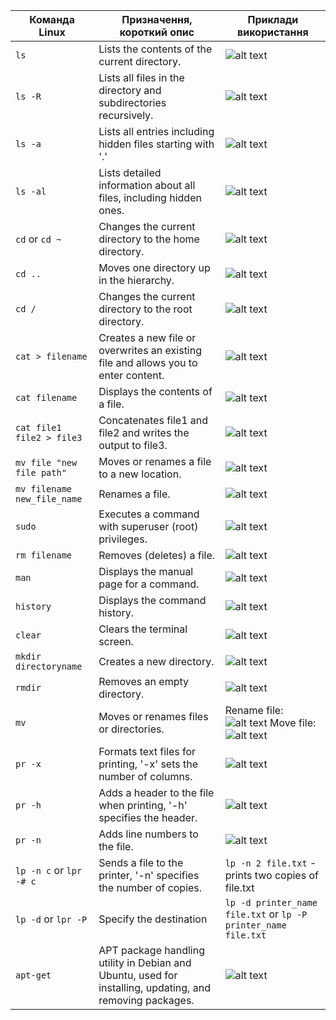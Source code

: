 
| Команда Linux | Призначення, короткий опис | Приклади використання  |
|-----------|-------------------------|---------------|
| `ls` | Lists the contents of the current directory. | ![alt text](../image-13.png) |
| `ls -R` | Lists all files in the directory and subdirectories recursively. | ![alt text](../image-12.png) |
| `ls -a` | Lists all entries including hidden files starting with '.' | ![alt text](../image-14.png) |
| `ls -al` | Lists detailed information about all files, including hidden ones. | ![alt text](../image-15.png) |
| `cd` or `cd ~` | Changes the current directory to the home directory. | ![alt text](../image-16.png) |
| `cd ..` | Moves one directory up in the hierarchy. | ![alt text](../image-17.png) |
| `cd /` | Changes the current directory to the root directory. | ![alt text](../image-18.png) |
| `cat > filename` | Creates a new file or overwrites an existing file and allows you to enter content. | ![alt text](../image-19.png) |
| `cat filename` | Displays the contents of a file. | ![alt text](../image-20.png) |
| `cat file1 file2 > file3` | Concatenates file1 and file2 and writes the output to file3. | ![alt text](../image-21.png) |
| `mv file "new file path"` | Moves or renames a file to a new location. | ![alt text](../image-22.png) |
| `mv filename new_file_name` | Renames a file. | ![alt text](../image-23.png) |
| `sudo` | Executes a command with superuser (root) privileges. | ![alt text](../image-24.png) |
| `rm filename` | Removes (deletes) a file. | ![alt text](../image-25.png) |
| `man` | Displays the manual page for a command. | ![alt text](../image-26.png) |
| `history` | Displays the command history. | ![alt text](../image-27.png) |
| `clear` | Clears the terminal screen. | ![alt text](../image-28.png) |
| `mkdir directoryname` | Creates a new directory. | ![alt text](../image-29.png) |
| `rmdir` | Removes an empty directory. | ![alt text](../image-30.png) |
| `mv` | Moves or renames files or directories. | Rename file:![alt text](../image-31.png) Move file: ![alt text](../image-32.png) |
| `pr -x` | Formats text files for printing, '-x' sets the number of columns. | ![alt text](../image-33.png) |
| `pr -h` | Adds a header to the file when printing, '-h' specifies the header. | ![alt text](../image-34.png) |
| `pr -n` | Adds line numbers to the file. | ![alt text](../image-35.png) |
| `lp -n c` or `lpr -# c` | Sends a file to the printer, '-n' specifies the number of copies. | `lp -n 2 file.txt` - prints two copies of file.txt |
| `lp -d` or `lpr -P` | Specify the destination | `lp -d printer_name file.txt` or `lp -P printer_name file.txt` |
| `apt-get` | APT package handling utility in Debian and Ubuntu, used for installing, updating, and removing packages. | ![alt text](../image-37.png) |
